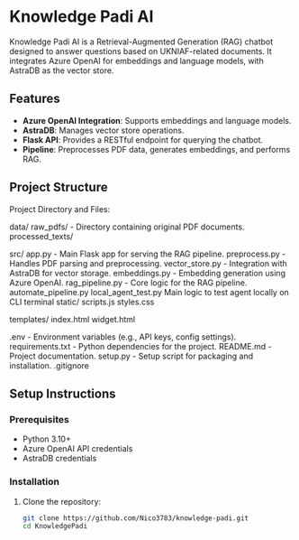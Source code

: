 # Knowledge Padi AI

Knowledge Padi AI is a Retrieval-Augmented Generation (RAG) chatbot designed to answer questions based on UKNIAF-related documents. It integrates Azure OpenAI for embeddings and language models, with AstraDB as the vector store.

## Features
- **Azure OpenAI Integration**: Supports embeddings and language models.
- **AstraDB**: Manages vector store operations.
- **Flask API**: Provides a RESTful endpoint for querying the chatbot.
- **Pipeline**: Preprocesses PDF data, generates embeddings, and performs RAG.

## Project Structure

Project Directory and Files:

data/
    raw_pdfs/ -           Directory containing original PDF documents.
    processed_texts/

src/
   app.py -               Main Flask app for serving the RAG pipeline.
   preprocess.py -        Handles PDF parsing and preprocessing.
   vector_store.py -      Integration with AstraDB for vector storage.
   embeddings.py -        Embedding generation using Azure OpenAI.
   rag_pipeline.py -      Core logic for the RAG pipeline.
   automate_pipeline.py
   local_agent_test.py    Main logic to test agent locally on CLI terminal
   static/
         scripts.js
         styles.css

   templates/
            index.html
            widget.html
 

.env -                    Environment variables (e.g., API keys, config settings).
requirements.txt -        Python dependencies for the project.
README.md -               Project documentation.
setup.py -                Setup script for packaging and installation.
.gitignore



## Setup Instructions

### Prerequisites
- Python 3.10+
- Azure OpenAI API credentials
- AstraDB credentials

### Installation
1. Clone the repository:
   ```bash
   git clone https://github.com/Nico3783/knowledge-padi.git
   cd KnowledgePadi
